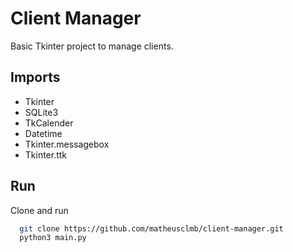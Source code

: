 
# Client Manager

Basic Tkinter project to manage clients.




## Imports

- Tkinter
- SQLite3
- TkCalender
- Datetime
- Tkinter.messagebox
- Tkinter.ttk


## Run

Clone and run

```bash
  git clone https://github.com/matheusclmb/client-manager.git
  python3 main.py
```
    